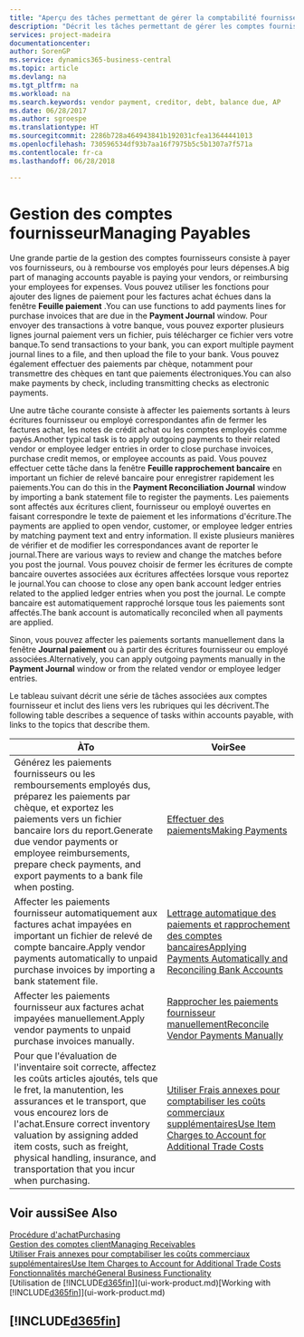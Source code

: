 ```yaml
---
title: "Aperçu des tâches permettant de gérer la comptabilité fournisseur| Microsoft Docs"
description: "Décrit les tâches permettant de gérer les comptes fournisseur, par exemple, le paiement des créditeurs ou l'affectation de paiements sortants aux écritures pour fermer des factures ou des notes de crédit."
services: project-madeira
documentationcenter: 
author: SorenGP
ms.service: dynamics365-business-central
ms.topic: article
ms.devlang: na
ms.tgt_pltfrm: na
ms.workload: na
ms.search.keywords: vendor payment, creditor, debt, balance due, AP
ms.date: 06/28/2017
ms.author: sgroespe
ms.translationtype: HT
ms.sourcegitcommit: 2286b728a464943841b192031cfea13644441013
ms.openlocfilehash: 730596534df93b7aa16f7975b5c5b1307a7f571a
ms.contentlocale: fr-ca
ms.lasthandoff: 06/28/2018

---
```

# <a name="managing-payables"></a><span data-ttu-id="82415-103">Gestion des comptes fournisseur</span><span class="sxs-lookup"><span data-stu-id="82415-103">Managing Payables</span></span>
<span data-ttu-id="82415-104">Une grande partie de la gestion des comptes fournisseurs consiste à payer vos fournisseurs, ou à rembourse vos employés pour leurs dépenses.</span><span class="sxs-lookup"><span data-stu-id="82415-104">A big part of managing accounts payable is paying your vendors, or reimbursing your employees for expenses.</span></span> <span data-ttu-id="82415-105">Vous pouvez utiliser les fonctions pour ajouter des lignes de paiement pour les factures achat échues dans la fenêtre **Feuille paiement** .</span><span class="sxs-lookup"><span data-stu-id="82415-105">You can use functions to add payments lines for purchase invoices that are due in the **Payment Journal** window.</span></span> <span data-ttu-id="82415-106">Pour envoyer des transactions à votre banque, vous pouvez exporter plusieurs lignes journal paiement vers un fichier, puis télécharger ce fichier vers votre banque.</span><span class="sxs-lookup"><span data-stu-id="82415-106">To send transactions to your bank, you can export multiple payment journal lines to a file, and then upload the file to your bank.</span></span> <span data-ttu-id="82415-107">Vous pouvez également effectuer des paiements par chèque, notamment pour transmettre des chèques en tant que paiements électroniques.</span><span class="sxs-lookup"><span data-stu-id="82415-107">You can also make payments by check, including transmitting checks as electronic payments.</span></span>

<span data-ttu-id="82415-108">Une autre tâche courante consiste à affecter les paiements sortants à leurs écritures fournisseur ou employé correspondantes afin de fermer les factures achat, les notes de crédit achat ou les comptes employés comme payés.</span><span class="sxs-lookup"><span data-stu-id="82415-108">Another typical task is to apply outgoing payments to their related vendor or employee ledger entries in order to close purchase invoices, purchase credit memos, or employee accounts as paid.</span></span> <span data-ttu-id="82415-109">Vous pouvez effectuer cette tâche dans la fenêtre **Feuille rapprochement bancaire** en important un fichier de relevé bancaire pour enregistrer rapidement les paiements.</span><span class="sxs-lookup"><span data-stu-id="82415-109">You can do this in the **Payment Reconciliation Journal** window by importing a bank statement file to register the payments.</span></span> <span data-ttu-id="82415-110">Les paiements sont affectés aux écritures client, fournisseur ou employé ouvertes en faisant correspondre le texte de paiement et les informations d'écriture.</span><span class="sxs-lookup"><span data-stu-id="82415-110">The payments are applied to open vendor, customer, or employee ledger entries by matching payment text and entry information.</span></span> <span data-ttu-id="82415-111">Il existe plusieurs manières de vérifier et de modifier les correspondances avant de reporter le journal.</span><span class="sxs-lookup"><span data-stu-id="82415-111">There are various ways to review and change the matches before you post the journal.</span></span> <span data-ttu-id="82415-112">Vous pouvez choisir de fermer les écritures de compte bancaire ouvertes associées aux écritures affectées lorsque vous reportez le journal.</span><span class="sxs-lookup"><span data-stu-id="82415-112">You can choose to close any open bank account ledger entries related to the applied ledger entries when you post the journal.</span></span> <span data-ttu-id="82415-113">Le compte bancaire est automatiquement rapproché lorsque tous les paiements sont affectés.</span><span class="sxs-lookup"><span data-stu-id="82415-113">The bank account is automatically reconciled when all payments are applied.</span></span>

<span data-ttu-id="82415-114">Sinon, vous pouvez affecter les paiements sortants manuellement dans la fenêtre **Journal paiement** ou à partir des écritures fournisseur ou employé associées.</span><span class="sxs-lookup"><span data-stu-id="82415-114">Alternatively, you can apply outgoing payments manually in the **Payment Journal** window or from the related vendor or employee ledger entries.</span></span>

<span data-ttu-id="82415-115">Le tableau suivant décrit une série de tâches associées aux comptes fournisseur et inclut des liens vers les rubriques qui les décrivent.</span><span class="sxs-lookup"><span data-stu-id="82415-115">The following table describes a sequence of tasks within accounts payable, with links to the topics that describe them.</span></span>

| <span data-ttu-id="82415-116">À</span><span class="sxs-lookup"><span data-stu-id="82415-116">To</span></span> | <span data-ttu-id="82415-117">Voir</span><span class="sxs-lookup"><span data-stu-id="82415-117">See</span></span> |
| --- | --- |
| <span data-ttu-id="82415-118">Générez les paiements fournisseurs ou les remboursements employés dus, préparez les paiements par chèque, et exportez les paiements vers un fichier bancaire lors du report.</span><span class="sxs-lookup"><span data-stu-id="82415-118">Generate due vendor payments or employee reimbursements, prepare check payments, and export payments to a bank file when posting.</span></span> |[<span data-ttu-id="82415-119">Effectuer des paiements</span><span class="sxs-lookup"><span data-stu-id="82415-119">Making Payments</span></span>](payables-make-payments.md) |
| <span data-ttu-id="82415-120">Affecter les paiements fournisseur automatiquement aux factures achat impayées en important un fichier de relevé de compte bancaire.</span><span class="sxs-lookup"><span data-stu-id="82415-120">Apply vendor payments automatically to unpaid purchase invoices by importing a bank statement file.</span></span> |[<span data-ttu-id="82415-121">Lettrage automatique des paiements et rapprochement des comptes bancaires</span><span class="sxs-lookup"><span data-stu-id="82415-121">Applying Payments Automatically and Reconciling Bank Accounts</span></span>](receivables-apply-payments-auto-reconcile-bank-accounts.md) |
| <span data-ttu-id="82415-122">Affecter les paiements fournisseur aux factures achat impayées manuellement.</span><span class="sxs-lookup"><span data-stu-id="82415-122">Apply vendor payments to unpaid purchase invoices manually.</span></span> |[<span data-ttu-id="82415-123">Rapprocher les paiements fournisseur manuellement</span><span class="sxs-lookup"><span data-stu-id="82415-123">Reconcile Vendor Payments Manually</span></span>](payables-how-apply-purchase-transactions-manually.md) |
|<span data-ttu-id="82415-124">Pour que l'évaluation de l'inventaire soit correcte, affectez les coûts articles ajoutés, tels que le fret, la manutention, les assurances et le transport, que vous encourez lors de l'achat.</span><span class="sxs-lookup"><span data-stu-id="82415-124">Ensure correct inventory valuation by assigning added item costs, such as freight, physical handling, insurance, and transportation that you incur when purchasing.</span></span>|[<span data-ttu-id="82415-125">Utiliser Frais annexes pour comptabiliser les coûts commerciaux supplémentaires</span><span class="sxs-lookup"><span data-stu-id="82415-125">Use Item Charges to Account for Additional Trade Costs</span></span>](payables-how-assign-item-charges.md)|

## <a name="see-also"></a><span data-ttu-id="82415-126">Voir aussi</span><span class="sxs-lookup"><span data-stu-id="82415-126">See Also</span></span>
[<span data-ttu-id="82415-127">Procédure d'achat</span><span class="sxs-lookup"><span data-stu-id="82415-127">Purchasing</span></span>](purchasing-manage-purchasing.md)  
[<span data-ttu-id="82415-128">Gestion des comptes client</span><span class="sxs-lookup"><span data-stu-id="82415-128">Managing Receivables</span></span>](receivables-manage-receivables.md)  
[<span data-ttu-id="82415-129">Utiliser Frais annexes pour comptabiliser les coûts commerciaux supplémentaires</span><span class="sxs-lookup"><span data-stu-id="82415-129">Use Item Charges to Account for Additional Trade Costs</span></span>](payables-how-assign-item-charges.md)  
[<span data-ttu-id="82415-130">Fonctionnalités marché</span><span class="sxs-lookup"><span data-stu-id="82415-130">General Business Functionality</span></span>](ui-across-business-areas.md)  
<span data-ttu-id="82415-131">[Utilisation de [!INCLUDE[d365fin](includes/d365fin_md.md)]](ui-work-product.md)</span><span class="sxs-lookup"><span data-stu-id="82415-131">[Working with [!INCLUDE[d365fin](includes/d365fin_md.md)]](ui-work-product.md)</span></span>

## [!INCLUDE[d365fin](includes/free_trial_md.md)]  
 

